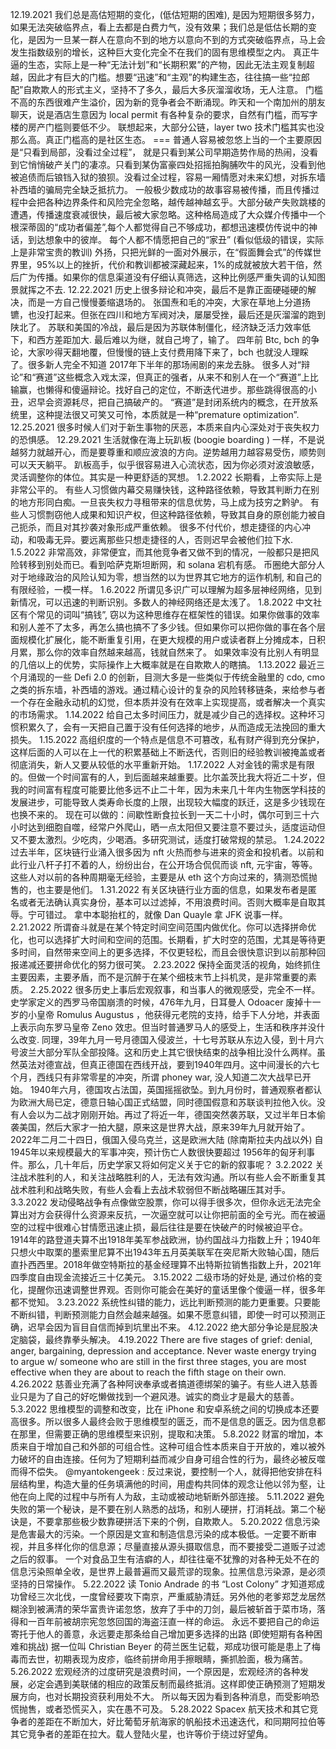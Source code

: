 12.19.2021
我们总是高估短期的变化，(低估短期的困难), 是因为短期很多努力，如果无法突破临界点，看上去都是白费力气，没有效果；我们总是低估长期的变化，是因为一旦某一群人在意向不到的地方以意向不到的方式突破临界点，马上会发生指数级别的增长，这种巨大变化完全不在我们的固有思维模型之内。
真正牛逼的生态，实际上是一种“无法计划”和“长期积累”的产物，因此无法主观复制超越，因此才有巨大的门槛。想要“迅速”和“主观”的构建生态，往往搞一些“拉郎配”自欺欺人的形式主义，坚持不了多久，最后大多灰溜溜收场，无人注意。
门槛不高的东西很难产生溢价，因为新的竞争者会不断涌现。昨天和一个南加州的朋友聊天，说是酒店生意因为 local permit 有各种复杂的要求，自然有门槛，而写字楼的房产门槛则要低不少。 联想起来，大部分公链，layer two 技术门槛其实也没那么高。真正门槛高的是社区生态。
=== 普通人容易被忽悠上当的一个主要原因是“只看到局部，没看过全过程”， 就是只看到某公司早期造势作局的热闹，没看到它悄悄破产关门的凄凉。只看到某伪富豪四处招摇拍胸脯吹牛的风光，没看到他被追债而后锒铛入狱的狼狈。没看过全过程，容易一厢情愿对未来幻想，对拆东墙补西墙的骗局完全缺乏抵抗力。
一般极少数成功的故事容易被传播，而且传播过程中会把各种边界条件和风险完全忽略，越传越神越玄乎。大部分破产失败跳楼的遭遇，传播速度衰减很快，最后被大家忽略。这种格局造成了大众媒介传播中一个根深蒂固的“成功者偏差”,每个人都觉得自己不够成功，都想迅速模仿传说中的神话，到达想象中的彼岸。
每个人都不情愿把自己的“家丑” (看似低级的错误，实际上是非常宝贵的教训) 外扬，只把光鲜的一面对外展示，在“假面舞会式”的传媒世界里，95%以上的挫折，代价和教训都被深藏起来，1%的成就被放大若干倍，然后广为传播。如果你的信息渠道没有仔细认真筛选，这种比例感严重失调的认知图景就挥之不去.
12.22.2021
历史上很多辩论和冲突，最后不是靠正面硬碰硬的解决，而是一方自己慢慢萎缩退场的。
张国焘和毛的冲突，大家在草地上分道扬镳，也没打起来。但张在四川和地方军阀对决，屡屡受挫，最后还是灰溜溜的跑到陕北了。
苏联和美国的冷战，最后是因为苏联体制僵化，经济缺乏活力效率低下，和西方差距加大. 最后难以为继，就自己垮了，输了。
四年前 Btc, bch 的争论，大家吵得天翻地覆，但慢慢的链上支付费用降下来了，bch 也就没人理睬了。很多新人完全不知道 2017年下半年的那场闹剧的来龙去脉。
很多人对“辩论”和“赛道”这些概念入戏太深，但真正的强者，从来不和别人在一个“赛道”上比输赢，也懒得和傻逼辩论。找好自己的定位，不断迭代进步。那些跳得很高的小丑，迟早会资源耗尽，把自己搞破产的。
“赛道”是封闭系统内的概念，在开放系统里，这种提法很又可笑又可怜，本质就是一种“premature optimization”.
12.25.2021
很多时候人们对于新生事物的厌恶，本质来自内心深处对于丧失权力的恐惧感。
12.29.2021
生活就像在海上玩趴板 (boogie boarding ) 一样，不是说越努力就越开心，而是要尊重和顺应波浪的方向。逆势越用力越容易受伤，顺势则可以天天躺平。
趴板高手，似乎很容易进入心流状态，因为你必须对波浪敏感，灵活调整你的体位。其实是一种更舒适的冥想。
1.2.2022
长期看，上帝实际上是非常公平的。
有些人习惯做内幕交易赚快钱，这种路径依赖，导致其判断力在别的地方形同白痴。一旦丧失权力寻租带来的信息优势，马上成为技穷之黔驴。
有些人习惯剽窃他人成果和知识产权，但这种路径依赖，导致其自身的原创能力被自己扼杀，而且对其抄袭对象形成严重依赖。
很多不付代价，想走捷径的内心冲动，和吸毒无异。要远离那些只想走捷径的人，否则迟早会被他们拉下水.
1.5.2022
非常高效，非常便宜，而其他竞争者又做不到的情况，一般都只是把风险转移到别处而已。看到哈萨克斯坦断网，和 solana 宕机有感。
币圈绝大部分人对于地缘政治的风险认知为零，想当然的以为世界其它地方的运作机制, 和自己的有限经验，一模一样。
1.6.2022
所谓见多识广可以理解为超多层神经网络，见到新情况，可以迅速的判断识别。多数人的神经网络还是太浅了。
1.8.2022
中文社区有个常见的词叫“搞钱”, 窃以为这种思维存在框架性的错误。如果你做事的效率和别人差不了太多，再怎么搞也搞不了多少钱。但如果你可以把你做的事在各个层面规模化扩展化，能不断重复引用，在更大规模的用户或读者群上分摊成本，日积月累，那么你的效率自然越来越高，钱就自然来了。
如果效率没有比别人有明显的几倍以上的优势，实际操作上大概率就是在自欺欺人的瞎搞。
1.13.2022
最近三个月涌现的一些 Defi 2.0 的创新，目测大多是一些类似于传统金融里的 cdo, cmo 之类的拆东墙，补西墙的游戏。通过精心设计的复杂的风险转移链条，来给参与者一个存在金融永动机的幻觉，但本质并没有在效率上实现提高，或者解决一个真实的市场需求。
1.14.2022
给自己太多时间压力，就是减少自己的选择权。这种坏习惯积累久了，会有一天把自己置于没有任何选择的地步，从而造成无法挽回的重大损失。
1.15.2022
高组织度的一个特点是信息不可篡改，私有财产得到充分保护，这样后面的人可以在上一代的积累基础上不断迭代，否则旧的经验教训被掩盖或者彻底消失，新人又要从较低的水平重新开始。
1.17.2022
人对金钱的需求是有限的。但做一个时间富有的人，到后面越来越重要。比尔盖茨比我大将近二十岁，但我的时间富有程度可能要比他多远不止二十年，因为未来几十年内生物医学科技的发展进步，可能导致人类寿命长度的上限，出现较大幅度的跃迁，这是多少钱现在也换不来的。
现在可以做的：间歇性断食拉长到一天二十小时，偶尔可到三十六小时达到细胞自噬，经常户外爬山，晒一点太阳但又要注意不要过头，适度运动但又不要太激烈。少吃肉，少喝酒。多研究测试，适度打破常规的禁忌。
1.24.2022
过去半年，区块链行业涌入很多因为 nft 火热而参与进来的资金和投机者。以前和此行业八杆子打不着的人，纷纷出台，在公开场合侃侃而谈 nft, 元宇宙，等等。
这些人对以前的各种周期毫无经验，主要是从 eth 这个方向过来的，猜测恐慌抛售的，也主要是他们。
1.31.2022
有关区块链行业方面的信息，如果发布者是匿名或者无法确认真实身份，基本可以过滤掉，不用浪费时间。否则大概率是自取其辱。宁可错过。
拿中本聪抬杠的，就像 Dan Quayle 拿 JFK 说事一样。
2.21.2022
所谓奋斗就是在某个特定时间空间范围内做优化。你可以选择拼命优化，也可以选择扩大时间和空间的范围。长期看，扩大时空的范围，尤其是等待更多时间，自然带来空间上的更多选择，不仅更轻松，而且会很快意识到以前那种回报递减还要拼命优化的努力很可笑。
2.23.2022
保持全面灵活的视角，始终抓住主要因素，主要矛盾，而不是沉醉于在某个细枝末节上抖机灵，是非常重要的素质。
2.25.2022
很多历史上事后宏观叙事，和当事人的微观感受，完全不一样。史学家定义的西罗马帝国崩溃的时候，476年九月，日耳曼人 Odoacer 废掉十一岁的小皇帝 Romulus Augustus ，他获得元老院的支持，给手下人分地，并表面上表示向东罗马皇帝 Zeno 效忠。但当时普通罗马人的感受上，生活和秩序并没什么改变.
同理，39年九月一号月德国入侵波兰，十七号苏联从东边入侵，到十月六号波兰大部分军队全部投降。这和历史上其它很快结束的战争相比没什么两样。虽然英法对德宣战，但真正德国在西线开战，要到1940年四月。这中间漫长的六七个月，西线只有非常零星的冲突，所谓 phoney war, 没人知道二次大战早已开始。
1940年六月，德国攻占法国，英国摇摇欲坠。到九月份时，普通观察者都认为欧洲大局已定，德意日轴心国正式结盟，同时德国假意和苏联谈判拉他入伙。没有人会以为二战才刚刚开始。再过了将近一年，德国突然袭苏联，又过半年日本偷袭美国，然后大家才一拍大腿，原来这是世界大战，原来39年九月就开始了。
2022年二月二十四日，俄国入侵乌克兰，这是欧洲大陆 (除南斯拉夫内战以外) 自 1945年以来规模最大的军事冲突，预计伤亡人数很快要超过 1956年的匈牙利事件。那么，几十年后，历史学家又将如何定义关于它的新的叙事呢？
3.2.2022
关注战术胜利的人，和关注战略胜利的人，无法有效沟通。所以有些人会不断重复其战术胜利和战略失败，有些人会看上去战术软弱但不断战略碾压其对手。
3.3.2022
发动侵略战争有点像做空股票，你可以得手很多次，但你永远无法完全算出对方会获得什么资源来反抗，一次逼空就可以让你把前面的全亏光。而在被逼空的过程中很难心甘情愿迅速止损，最后往往是要在快破产的时候被迫平仓。
1914年的路登道夫算不出1918年美军参战欧洲，协约国战斗力指数上升；1940年只想火中取栗的墨索里尼算不出1943年五月英美联军在突尼斯大败轴心国，随后直扑西西里。2018年做空特斯拉的基金经理算不出特斯拉销售指数上升，2021年四季度自由现金流接近三十亿美元。
3.15.2022
二级市场的好处是, 通过价格的变化，提醒你迅速调整世界观。否则你可能会在美好的童话里像个傻逼一样，很多年都不觉知。
3.23.2022
系统性纠错的能力，远比判断预测的能力更重要。只要能不断纠错，判断预测能力自然会越来越强。如果不愿意纠错，即使一时可以预测正确，迟早会因为盲目自信而掉到坑里出不来。
4.12.2022
绝大部分争论是屁股决定脑袋，最终靠拳头解决。
4.19.2022
There are five stages of grief: denial, anger, bargaining, depression and acceptance. Never waste energy trying to argue w/ someone who are still in the first three stages, you are most effective when they are about to reach the fifth stage on their own.
4.26.2022
慈善业充满了各种阿谀奉承或者搞道德绑架的骗子。有些人进入慈善业只是为了自己的好吃懒做找到一个避风港。诚实的商业才是最大的慈善。
5.3.2022
思维模型的调整和改变，比在 iPhone 和安卓系统之间的切换成本还要高很多。所以很多人最终会败于思维模型的匮乏，而不是信息的匮乏。因为信息都在那里，但需要正确的思维模型来识别，提取和决策。
5.8.2022
财富的增加，本质来自于增加自己和外部的可组合性。这种可组合性本质来自于开放的，难以被外力破坏的自由连接。任何为了短期利益而减少自身可组合性的行为，最终必被反噬而得不偿失。 @myantokengeek : 反过来说，要控制一个人，就得把他安排在科层结构里，构造大量的任务填满他的时间，用虚构共同体的观念让他以邻为壑，让他在向上爬的过程中与所有人为敌，主动或被动地斩断外部连接。
5.11.2022
避免失败的第一个秘诀，是不要在别人熟悉的战场，和别人硬拼，打消耗战。第二个秘诀是，不要拿那些极少数靠硬拼活下来的个例，自欺欺人。
5.20.2022
信息污染是危害最大的污染。一个原因是文宣和制造信息污染的成本极低。一定要不断审视，并且多样化你的信息源；尽量直接从源头摄取信息，而不要接受二道贩子过滤之后的叙事。 一个对食品卫生有洁癖的人，却往往毫不犹豫的对各种无处不在的信息污染照单全收，是世界上最普遍而又最荒谬的现象。拉黑信息污染源，是必须坚持的日常操作。
5.22.2022
读 Tonio Andrade 的书 “Lost Colony” 才知道郑成功曾经三次北伐，一度曾经要攻下南京，严重威胁清廷。另外他的老爹郑芝龙居然糊涂到被满清的荣华富贵许诺忽悠，放弃了手中的刀剑，最后被斩首于菜市场，落得和一百年前被胡宗宪忽悠回国的海盗汪直一样的命运。
永远不要把自己的命运寄托于他人的善意，永远要走那条给自己增加更多选择的出路 (即使短期有各种困难和挑战)
据一位叫 Christian Beyer 的荷兰医生记载，郑成功很可能是患上了梅毒而去世，初期表现为皮疹，临终前拼命用手擦眼睛，撕抓脸面，极为痛苦。
5.26.2022
宏观经济的过度研究是浪费时间，一个原因是，宏观经济的各种发展，必定会遇到美联储的相应的政策反制而最终抵消。这样即使正确预测了短期发展方向，也对长期投资获利用处不大。 所以每天因为看到各种消息，而受影响恐慌抛售，或者恐慌买入，实在愚不可及。
5.28.2022
Spacex 航天技术和其它竞争者的差距在不断加大，好比葡萄牙航海家的帆船技术迅速迭代，和同期阿拉伯等其它竞争者的差距在拉大。载人登陆火星，也许等价于绕过好望角。

